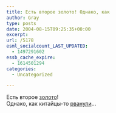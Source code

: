 ```yaml
---
title: Есть второе золото! Однако, как
author: Gray
type: posts
date: 2004-08-15T09:25:35+00:00
excerpt:
url: /5178
esml_socialcount_LAST_UPDATED:
  - 1497291602
essb_cache_expire:
  - 1614501294
categories:
  - Uncategorized

---
```








Есть второе <a href="http://www.olympicgames.com.ua/news.phtml?id=2929" target="_blank">золото</a>!  
Однако, как китайцы-то <a href="http://www.olymp2004.ru/scores/" target="_blank">рванули</a>&#8230;
